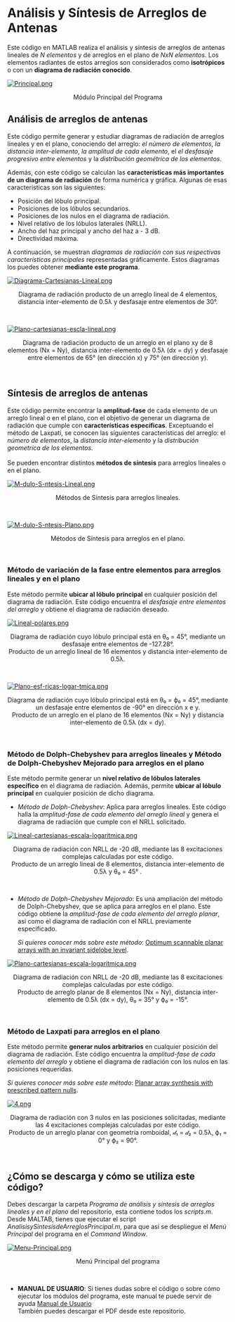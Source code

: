 # Análisis y Síntesis de Arreglos de Antenas
Este código en MATLAB realiza el análisis y síntesis de arreglos de antenas lineales de *N elementos* y de arreglos en el plano de *NxN elementos*. Los elementos radiantes de estos arreglos son considerados como **isotrópicos** o con un **diagrama de radiación conocido**. <br>


[![Principal.png](https://i.postimg.cc/fb6TZvb8/Principal.png)](https://postimg.cc/qtxdxyyK)
<p align="center">
 Módulo Principal del Programa
</p> 

## Análisis de arreglos de antenas
Este código permite generar y estudiar diagramas de radiación de arreglos lineales y en el plano, conociendo del arreglo: *el número de elementos*, *la distancia inter-elemento*, *la amplitud de cada elemento*, el *el desfasaje progresivo entre elementos* y la *distribución geométrica de los elementos*.

Además, con este código se calculan las **características más importantes de un diagrama de radiación** de forma numérica y gráfica. Algunas de esas características son las siguientes: 
- Posición del lóbulo principal.
- Posiciones de los lóbulos secundarios.
- Posiciones de los nulos en el diagrama de radiación.
- Nivel relativo de los lóbulos laterales (NRLL).
- Ancho del haz principal y ancho del haz a - 3 dB.
- Directividad máxima.

A continuación, se muestran *diagramas de radiación con sus respectivas características principales* representadas gráficamente. Estos diagramas los puedes obtener **mediante este programa**.

[![Diagrama-Cartesianas-Lineal.png](https://i.postimg.cc/T3t7RwJp/Diagrama-Cartesianas-Lineal.png)](https://postimg.cc/k2tFs7Zm)
<p align="center">
 Diagrama de radiación producto de un arreglo lineal de 4 elementos, distancia inter-elemento de 0.5λ y desfasaje entre elementos de 30°.
</p> <br>

[![Plano-cartesianas-escla-lineal.png](https://i.postimg.cc/k4jJS5pV/Plano-cartesianas-escla-lineal.png)](https://postimg.cc/wymY89HH)
<p align="center">
 Diagrama de radiación producto de un arreglo en el plano xy de 8 elementos (Nx = Ny), distancia inter-elemento de 0.5λ (dx = dy) y desfasaje entre elementos de 65° (en dirección x) y 75° (en dirección y).
</p> <br>

## Síntesis de arreglos de antenas
Este código permite encontrar la **amplitud-fase** de cada elemento de un arreglo lineal o en el plano, con el objetivo de generar un diagrama de radiación que cumple con **características específicas**. Exceptuando el método de Laxpati, se conocen las siguientes características del arreglo: el *número de elementos*, la *distancia inter-elemento* y la *distribución geometríca de los elementos*. <br>         
Se pueden encontrar distintos **métodos de síntesis** para arreglos lineales o en el plano. <br>

[![M-dulo-S-ntesis-Lineal.png](https://i.postimg.cc/T1bTsv9Q/M-dulo-S-ntesis-Lineal.png)](https://postimg.cc/7JxvCcjT)
<p align="center">
 Métodos de Síntesis para arreglos lineales.
</p> <br>

[![M-dulo-S-ntesis-Plano.png](https://i.postimg.cc/jqfKtKH4/M-dulo-S-ntesis-Plano.png)](https://postimg.cc/qgpWxPZN)
<p align="center">
 Métodos de Síntesis para arreglos en el plano.
</p> <br>

### Método de variación de la fase entre elementos para arreglos lineales y en el plano
Este método permite **ubicar al lóbulo principal** en cualquier posición del diagrama de radiación. Este código encuentra el *desfasaje entre elementos del arreglo* y obtiene el diagrama de radiación deseado. <br>

[![Lineal-polares.png](https://i.postimg.cc/MTfpRQhn/Lineal-polares.png)](https://postimg.cc/k69CPBMC)
<p align="center">
 Diagrama de radiación cuyo lóbulo principal está en θ₀ = 45°, mediante un desfasaje entre elementos de -127.28°. <br>
 Producto de un arreglo lineal de 16 elementos y distancia inter-elemento de 0.5λ.
</p> <br>

[![Plano-esf-ricas-logar-tmica.png](https://i.postimg.cc/Pq2SZLmn/Plano-esf-ricas-logar-tmica.png)](https://postimg.cc/d7ZRcVH5)
<p align="center">
 Diagrama de radiación cuyo lóbulo principal está en θ₀ = ϕ₀ = 45°, mediante un desfasaje entre elementos de -90° en dirección x e y. <br>
 Producto de un arreglo en el plano de 16 elementos (Nx = Ny) y distancia inter-elemento de 0.5λ (dx = dy).
</p> <br>

### Método de Dolph-Chebyshev para arreglos lineales y Método de Dolph-Chebyshev Mejorado para arreglos en el plano
Este método permite generar un **nivel relativo de lóbulos laterales específico** en el diagrama de radiación. Además, permite **ubicar al lóbulo principal** en cualquier posición de dicho diagrama. <br>

- *Método de Dolph-Chebyshev*: Aplica para arreglos lineales. Este código halla la *amplitud-fase de cada elemento del arreglo lineal* y genera el diagrama de radiación que cumple con el NRLL solicitado. <br>

[![Lineal-cartesianas-escala-logaritmica.png](https://i.postimg.cc/SsmJ0s5R/Lineal-cartesianas-escala-logaritmica.png)](https://postimg.cc/QBnX1XjZ)
<p align="center">
 Diagrama de radiación con NRLL de -20 dB, mediante las 8 excitaciones complejas calculadas por este código. <br>
 Producto de un arreglo lineal de 8 elementos, distancia inter-elemento de 0.5λ y θ₀ = 45° .
</p> <br>

- *Método de Dolph-Chebyshev Mejorado*: Es una ampliación del método de Dolph-Chebyshev, que se aplica para arreglos en el plano. Este código obtiene la *amplitud-fase de cada elemento del arreglo planar*, así como el diagrama de radiación con el NRLL previamente especificado. <br>

  *Si quieres conocer más sobre este método*: [Optimum scannable planar arrays with an invariant sidelobe level](https://ieeexplore.ieee.org/document/1448679).

[![Plano-cartesianas-escala-logaritmica.png](https://i.postimg.cc/2yK6Bx5L/Plano-cartesianas-escala-logaritmica.png)](https://postimg.cc/JHjmfZZR)
<p align="center">
 Diagrama de radiación con NRLL de -20 dB, mediante las 8 excitaciones complejas calculadas por este código. <br>
 Producto de arreglo planar de 8 elementos (Nx = Ny), distancia inter-elemento de 0.5λ (dx = dy), θ₀ = 35° y ϕ₀ = -15°.
</p> <br>

### Método de Laxpati para arreglos en el plano
Este método permite **generar nulos arbitrarios** en cualquier posición del diagrama de radiación. Este código encuentra la *amplitud-fase de cada elemento del arreglo* y obtiene el diagrama de radiación con los nulos en las posiciones requeridas. <br>

*Si quieres conocer más sobre este método*: [Planar array synthesis with prescribed pattern nulls](https://ieeexplore.ieee.org/abstract/document/1142961).

[![4.png](https://i.postimg.cc/MGgvsw23/4.png)](https://postimg.cc/mcNLD0r7)
<p align="center">
 Diagrama de radiación con 3 nulos en las posiciones solicitadas, mediante las 4 excitaciones complejas calculadas por este código. <br>
 Producto de un arreglo planar con geometría romboidal, 𝒹₁ = 𝒹₂ = 0.5λ, ϕ₁ = 0° y ϕ₂ = 90°.
</p> <br>

## ¿Cómo se descarga y cómo se utiliza este código?

Debes descargar la carpeta *Programa de análisis y síntesis de arreglos lineales y en el plano* del repositorio, esta contiene todos los *scripts.m*. Desde MALTAB, tienes que ejecutar el script *AnalisisySintesisdeArreglosPrincipal.m*, para que así se despliegue el *Menú Principal* del programa en el *Command Window*. <br>

[![Menu-Principal.png](https://i.postimg.cc/qBG0Zr2b/Menu-Principal.png)](https://postimg.cc/G99ZHZ7G)
<p align="center">
 Menú Principal del programa
</p> <br>

- **MANUAL DE USUARIO**: Si tienes dudas sobre el código o sobre cómo ejecutar los módulos del programa, este manual te puede servir de ayuda [Manual de Usuario](https://www.canva.com/design/DAF1BL1ZXV4/0zUC3pn7QsMQb4GRPp4Fbg/edit?utm_content=DAF1BL1ZXV4&utm_campaign=designshare&utm_medium=link2&utm_source=sharebutton) <br>
  También puedes descargar el PDF desde este repositorio.

